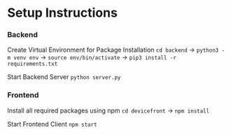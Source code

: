 # Setup Instructions

### Backend
Create Virtual Environment for Package Installation
    `cd backend` -> `python3 -m venv env` -> `source env/bin/activate` -> `pip3 install -r requirements.txt`

Start Backend Server
    `python server.py`


### Frontend
Install all required packages using npm
    `cd devicefront` -> `npm install`

Start Frontend Client
    `npm start`

